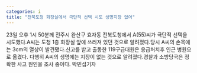 ```yaml
---
categories: i
title: "전북도청 화장실에서 극단적 선택 시도 생명지장 없어"
---
```

23일 오후 1시 50분께 전주시 완산구 효자동 전북도청에서 A(55)씨가 극단적 선택을 시도했다.A씨는 도청 1층 화장실 앞에 쓰러져 있던 것으로 알려졌다.당시 A씨의 손목에는 3cm의 열상이 발견됐다.신고를 받고 출동한 119구급대원은 응급처치후 인근 병원으로 옮겼다. 다행히 A씨의 생명에는 지장이 없는 것으로 알려졌다.경찰과 소방당국은 정확한 사고 원인을 조사 중이다. 박민섭기자